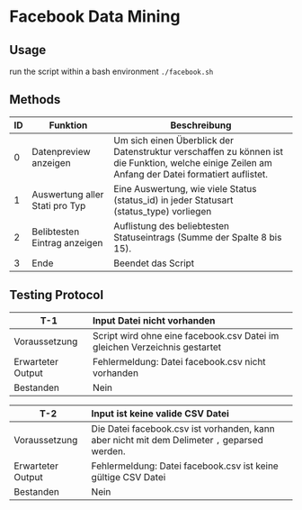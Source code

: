 # Facebook Data Mining

## Usage

run the script within a bash environment `./facebook.sh`

## Methods

| ID  | Funktion | Beschreibung |
|---|--------------------------------|--------------------------------------------------------------------------------------------------------------------------------------------------|
| 0 | Datenpreview anzeigen | Um sich einen Überblick der Datenstruktur verschaffen zu können ist die Funktion, welche einige Zeilen am Anfang der Datei formatiert auflistet.  |
| 1 | Auswertung aller Stati pro Typ | Eine Auswertung, wie viele Status (status_id) in jeder Statusart (status_type) vorliegen |
| 2 | Belibtesten Eintrag anzeigen | Auflistung des beliebtesten Statuseintrags (Summe der Spalte 8 bis 15). |
| 3 | Ende | Beendet das Script |

## Testing Protocol

| T-1 | Input Datei nicht vorhanden |
|-----------------|:----------------------------------------------------------------------------|
| Voraussetzung | Script wird ohne eine facebook.csv Datei im gleichen Verzeichnis gestartet |
| Erwarteter Output | Fehlermeldung: Datei facebook.csv nicht vorhanden |
| Bestanden | Nein |

| T-2 | Input ist keine valide CSV Datei |
|-----------------|:----------------------------------------------------------------------------|
| Voraussetzung | Die Datei facebook.csv ist vorhanden, kann aber nicht mit dem Delimeter `,` geparsed werden.|
| Erwarteter Output | Fehlermeldung: Datei facebook.csv ist keine gültige CSV Datei |
| Bestanden | Nein |